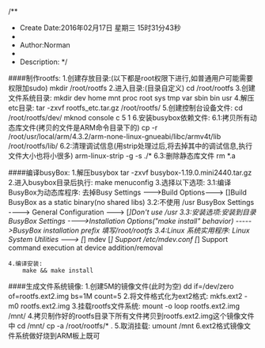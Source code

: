 /**
* Create Date:2016年02月17日 星期三 15时31分43秒
* 
* Author:Norman
* 
* Description: 
*/

####制作rootfs:
    1.创建存放目录:(以下都是root权限下进行,如普通用户可能需要权限加sudo)
        mkdir /root/rootfs
    2.进入目录:(目录自定义)
        cd /root/rootfs
    3.创建文件系统目录:
        mkdir dev home mnt proc root sys tmp var sbin bin usr
    4.解压etc目录:
        tar -zxvf rootfs_etc.tar.gz /root/rootfs/ 
    5.创建控制台设备文件:
        cd /root/rootfs/dev/
        mknod console c 5 1
    6.安装busybox依赖文件:
        6.1:拷贝所有动态库文件(拷贝的文件是ARM命令目录下的)
            cp -r /root/usr/local/arm/4.3.2/arm-none-linux-gnueabi/libc/armv4t/lib /root/rootfs/lib/
            6.2:清理调试信息(用strip处理过后,将去掉其中的调试信息,执行文件大小也将小很多)
            arm-linux-strip -g -s ./*
        6.3:删除静态库文件
            rm *.a

####编译busyBox:
    1.解压busybox
        tar -zxvf busybox-1.19.0.mini2440.tar.gz
    2.进入busybox目录后执行:
        make menuconfig
    3.选择以下选项:
        3.1:编译BusyBox为动态库程序:
        去掉Busy Settings --->Build Options--->
        []Build BusyBox as a static binary(no shared libs)
        3.2:不使用 /usr
        BusyBox Settings ----> General Configuration --->
        [*]Don't use /usr
        3.3:安装选项:安装到目录
        BusyBox Settings ---->Installation Options("make install" behavior) ----->BusyBox installation prefix 填写/root/rootfs
        3.4:Linux 系统实用程序:
        Linux System Utilities --->
        [*] mdev
        [*] Support /etc/mdev.conf
        [*] Support command execution at device addition/removal

    4.编译安装:
        make && make install

####生成文件系统镜像:
    1.创建5M的镜像文件(此时为空)
        dd if=/dev/zero of=rootfs.ext2.img bs=1M count=5
    2.将文件格式化为ext2格式:
        mkfs.ext2 -m0 rootfs.ext2.img
    3.挂载rootfs文件系统:
        mount -o loop rootfs.ext2.img  /mnt/
    4.拷贝制作好的rootfs目录下所有文件拷贝到rootfs.ext2.img这个镜像文件中
        cd /mnt/
        cp -a /root/rootfs/* .
    5.取消挂载:
        umount /mnt
    6.ext2格式镜像文件系统做好烧到ARM板上既可
